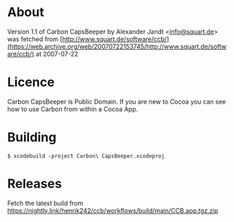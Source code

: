 About
=====
Version 1.1 of Carbon CapsBeeper by Alexander Jandt &lt;info@squart.de&gt; was fetched from 
[http://www.squart.de/software/ccb/](https://web.archive.org/web/20070722153745/http://www.squart.de/software/ccb/)
at 2007-07-22
    
Licence
=======
Carbon CapsBeeper is Public Domain. If you are new to Cocoa you can see how to use Carbon from within a Cocoa App.

Building
========

    $ xcodebuild -project Carbon\ CapsBeeper.xcodeproj

Releases
========
Fetch the latest build from https://nightly.link/henrik242/ccb/workflows/build/main/CCB.app.tgz.zip
